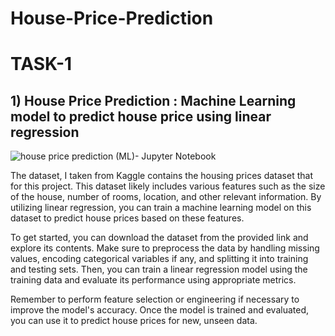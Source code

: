 # House-Price-Prediction
# TASK-1
##  1) House Price Prediction : Machine Learning model to predict house price using linear regression


![house price prediction (ML)- Jupyter Notebook](https://github.com/pavankalyanchittala/House-Price-Prediction/assets/117903644/17582a9c-cd78-4802-80cd-a28b3c921025)





The dataset, I taken from Kaggle contains the housing prices dataset that for this project. This dataset likely includes various features such as the size of the house, number of rooms, location, and other relevant information. By utilizing linear regression, you can train a machine learning model on this dataset to predict house prices based on these features.

To get started, you can download the dataset from the provided link and explore its contents. Make sure to preprocess the data by handling missing values, encoding categorical variables if any, and splitting it into training and testing sets. Then, you can train a linear regression model using the training data and evaluate its performance using appropriate metrics.

Remember to perform feature selection or engineering if necessary to improve the model's accuracy. Once the model is trained and evaluated, you can use it to predict house prices for new, unseen data.
